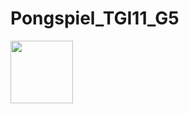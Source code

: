 # Pongspiel_TGI11_G5
<img src="[![Zeichnung](https://github.com/Schmutzkeks/Pongspiel_TGI11_G5/assets/40730534/02299f38-e981-4718-b897-01dc8a9816a8)](https://discord.gg/SbYZDwCm)" width="100">
